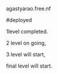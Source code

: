  agastyarao.free.nf

#deployed 





1level  completed. 

2 level on going, 

3 level will start, 

final level will start.
